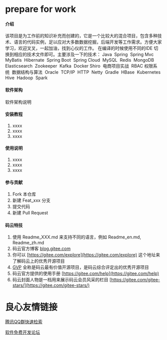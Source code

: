 # prepare for work

#### 介绍
该项目是为工作前的知识补充而创建的，它是一个比较大的混合项目，包含多种技术、语言的代码实例，足以应对大多数数据挖掘，后端开发等工作需求。方便大家学习，欢迎叉叉，一起加油，找到心仪的工作。
在编译的时候使用不同的IDE 切换到相应的技术文件即可。主要涉及一下的技术：
Java 
Spring 
Spring Mvc 
MyBatis 
Hibernate 
Spring Boot 
Spring Cloud 
MySQL 
Redis 
MongoDB 
Elasticsearch 
Zookeeper 
Kafka 
Docker
Shiro 
电商项目实战 
RBAC 权限系统 
数据结构与算法 
Oracle 
TCP/IP 
HTTP 
Netty 
Gradle 
HBase 
Kubernetes 
Hive 
Hadoop 
Spark 




#### 软件架构
软件架构说明


#### 安装教程

1. xxxx
2. xxxx
3. xxxx

#### 使用说明

1. xxxx
2. xxxx
3. xxxx

#### 参与贡献

1. Fork 本仓库
2. 新建 Feat_xxx 分支
3. 提交代码
4. 新建 Pull Request


#### 码云特技

1. 使用 Readme\_XXX.md 来支持不同的语言，例如 Readme\_en.md, Readme\_zh.md
2. 码云官方博客 [blog.gitee.com](https://blog.gitee.com)
3. 你可以 [https://gitee.com/explore](https://gitee.com/explore) 这个地址来了解码云上的优秀开源项目
4. [GVP](https://gitee.com/gvp) 全称是码云最有价值开源项目，是码云综合评定出的优秀开源项目
5. 码云官方提供的使用手册 [https://gitee.com/help](https://gitee.com/help)
6. 码云封面人物是一档用来展示码云会员风采的栏目 [https://gitee.com/gitee-stars/](https://gitee.com/gitee-stars/)

 # 良心友情链接

[腾讯QQ群快速检索](http://u.720life.cn/s/8cf73f7c)

[软件免费开发论坛](http://u.720life.cn/s/bbb01dc0)